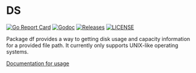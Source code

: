 # DS

[![Go Report Card](https://goreportcard.com/badge/github.com/ecnepsnai/df?style=flat-square)](https://goreportcard.com/report/github.com/ecnepsnai/df)
[![Godoc](https://img.shields.io/badge/go-documentation-blue.svg?style=flat-square)](https://pkg.go.dev/github.com/ecnepsnai/df)
[![Releases](https://img.shields.io/github/release/ecnepsnai/df/all.svg?style=flat-square)](https://github.com/ecnepsnai/df/releases)
[![LICENSE](https://img.shields.io/github/license/ecnepsnai/df.svg?style=flat-square)](https://github.com/ecnepsnai/df/blob/master/LICENSE)

Package df provides a way to getting disk usage and capacity information for a provided file path. It currently only supports UNIX-like operating systems.

[Documentation for usage](https://pkg.go.dev/github.com/ecnepsnai/df)
